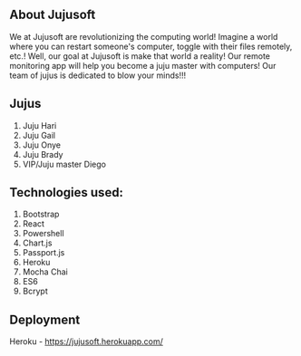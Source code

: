 ## About Jujusoft
We at Jujusoft are revolutionizing the computing world! Imagine a world where you can restart someone's computer, toggle with their files remotely, etc.! Well, our goal at Jujusoft is make that world a reality! Our remote monitoring app will help you become a juju master with computers! Our team of jujus is dedicated to blow your minds!!!
## Jujus
1. Juju Hari
2. Juju Gail
3. Juju Onye
4. Juju Brady
5. VIP/Juju master Diego
## Technologies used:
1. Bootstrap  
2. React  
3. Powershell  
4. Chart.js  
5. Passport.js  
6. Heroku  
7. Mocha Chai  
8. ES6  
9. Bcrypt  
## Deployment
Heroku - https://jujusoft.herokuapp.com/
